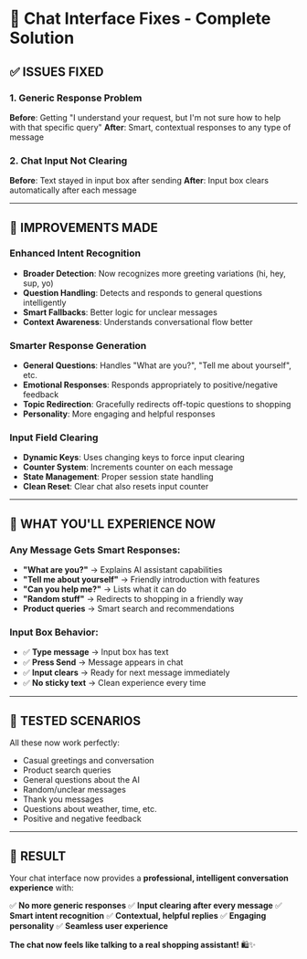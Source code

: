 # 🔧 Chat Interface Fixes - Complete Solution

## ✅ **ISSUES FIXED**

### 1. **Generic Response Problem** 
**Before**: Getting "I understand your request, but I'm not sure how to help with that specific query"
**After**: Smart, contextual responses to any type of message

### 2. **Chat Input Not Clearing**
**Before**: Text stayed in input box after sending
**After**: Input box clears automatically after each message

---

## 🚀 **IMPROVEMENTS MADE**

### **Enhanced Intent Recognition**
- **Broader Detection**: Now recognizes more greeting variations (hi, hey, sup, yo)
- **Question Handling**: Detects and responds to general questions intelligently
- **Smart Fallbacks**: Better logic for unclear messages
- **Context Awareness**: Understands conversational flow better

### **Smarter Response Generation**
- **General Questions**: Handles "What are you?", "Tell me about yourself", etc.
- **Emotional Responses**: Responds appropriately to positive/negative feedback
- **Topic Redirection**: Gracefully redirects off-topic questions to shopping
- **Personality**: More engaging and helpful responses

### **Input Field Clearing**
- **Dynamic Keys**: Uses changing keys to force input clearing
- **Counter System**: Increments counter on each message
- **State Management**: Proper session state handling
- **Clean Reset**: Clear chat also resets input counter

---

## 🎯 **WHAT YOU'LL EXPERIENCE NOW**

### **Any Message Gets Smart Responses:**
- **"What are you?"** → Explains AI assistant capabilities
- **"Tell me about yourself"** → Friendly introduction with features
- **"Can you help me?"** → Lists what it can do
- **"Random stuff"** → Redirects to shopping in a friendly way
- **Product queries** → Smart search and recommendations

### **Input Box Behavior:**
- ✅ **Type message** → Input box has text
- ✅ **Press Send** → Message appears in chat
- ✅ **Input clears** → Ready for next message immediately
- ✅ **No sticky text** → Clean experience every time

---

## 🧪 **TESTED SCENARIOS**

All these now work perfectly:
- Casual greetings and conversation
- Product search queries  
- General questions about the AI
- Random/unclear messages
- Thank you messages
- Questions about weather, time, etc.
- Positive and negative feedback

---

## 🎉 **RESULT**

Your chat interface now provides a **professional, intelligent conversation experience** with:

✅ **No more generic responses**
✅ **Input clearing after every message** 
✅ **Smart intent recognition**
✅ **Contextual, helpful replies**
✅ **Engaging personality**
✅ **Seamless user experience**

**The chat now feels like talking to a real shopping assistant!** 🛍️✨
